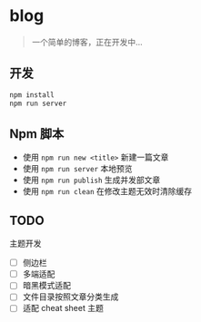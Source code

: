 # blog

> 一个简单的博客，正在开发中...


## 开发

```bash
npm install
npm run server
```

## Npm 脚本

-   使用 `npm run new <title>` 新建一篇文章
-   使用 `npm run server` 本地预览
-   使用 `npm run publish` 生成并发部文章
-   使用 `npm run clean` 在修改主题无效时清除缓存

## TODO

主题开发

- [ ] 侧边栏
- [ ] 多端适配
- [ ] 暗黑模式适配
- [ ] 文件目录按照文章分类生成
- [ ] 适配 cheat sheet 主题